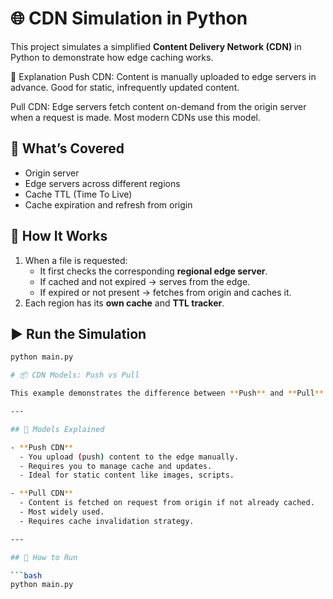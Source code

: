 # 🌐 CDN Simulation in Python

This project simulates a simplified **Content Delivery Network (CDN)** in Python to demonstrate how edge caching works.

🧩 Explanation
Push CDN: Content is manually uploaded to edge servers in advance. Good for static, infrequently updated content.

Pull CDN: Edge servers fetch content on-demand from the origin server when a request is made. Most modern CDNs use this model.



## 📌 What’s Covered

- Origin server
- Edge servers across different regions
- Cache TTL (Time To Live)
- Cache expiration and refresh from origin

## 🚀 How It Works

1. When a file is requested:
   - It first checks the corresponding **regional edge server**.
   - If cached and not expired → serves from the edge.
   - If expired or not present → fetches from origin and caches it.
2. Each region has its **own cache** and **TTL tracker**.

## ▶️ Run the Simulation

```bash
python main.py

# 📦 CDN Models: Push vs Pull

This example demonstrates the difference between **Push** and **Pull** models used in Content Delivery Networks (CDNs).

---

## 🔁 Models Explained

- **Push CDN**
  - You upload (push) content to the edge manually.
  - Requires you to manage cache and updates.
  - Ideal for static content like images, scripts.

- **Pull CDN**
  - Content is fetched on request from origin if not already cached.
  - Most widely used.
  - Requires cache invalidation strategy.

---

## 🚀 How to Run

```bash
python main.py

